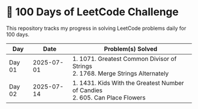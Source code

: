# 💯 100 Days of LeetCode Challenge

This repository tracks my progress in solving LeetCode problems daily for 100 days.

| Day    | Date       | Problem(s) Solved                                                                   |
|--------|------------|--------------------------------------------------------------------------------------|
| Day 01 | 2025-07-01 | 1. 1071. Greatest Common Divisor of Strings<br>2. 1768. Merge Strings Alternately    |
| Day 02 | 2025-07-14 | 1. 1431. Kids With the Greatest Number of Candies<br>2. 605. Can Place Flowers       |

